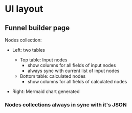 # UI layout

## Funnel builder page

Nodes collection:

- Left: two tables

  - Top table: Input nodes
    - show columns for all fields of input nodes
    - always sync with current list of input nodes
  - Bottom table: calculated nodes
    - show columns for all fields of calculated nodes

- Right: Mermaid chart generated

### Nodes collections always in sync with it's JSON
